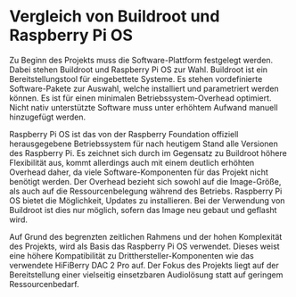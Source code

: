 # Vergleich von Buildroot und Raspberry Pi OS

Zu Beginn des Projekts muss die Software-Plattform festgelegt werden.
Dabei stehen Buildroot und Raspberry Pi OS zur Wahl.
Buildroot ist ein Bereitstellungstool für eingebettete Systeme.
Es stehen vordefinierte Software-Pakete zur Auswahl, welche installiert und parametriert werden können.
Es ist für einen minimalen Betriebssystem-Overhead optimiert.
Nicht nativ unterstützte Software muss unter erhöhtem Aufwand manuell hinzugefügt werden.

Raspberry Pi OS ist das von der Raspberry Foundation offiziell herausgegebene Betriebssystem für nach heutigem Stand alle Versionen des Raspberry Pi.
Es zeichnet sich durch im Gegensatz zu Buildroot höhere Flexibilität aus, kommt allerdings auch mit einem deutlich erhöhten Overhead daher, da viele Software-Komponenten für das Projekt nicht benötigt werden.
Der Overhead bezieht sich sowohl auf die Image-Größe, als auch auf die Ressourcenbelegung während des Betriebs.
Raspberry Pi OS bietet die Möglichkeit, Updates zu installieren.
Bei der Verwendung von Buildroot ist dies nur möglich, sofern das Image neu gebaut und geflasht wird.

Auf Grund des begrenzten zeitlichen Rahmens und der hohen Komplexität des Projekts, wird als Basis das Raspberry Pi OS verwendet.
Dieses weist eine höhere Kompatibilität zu Dritthersteller-Komponenten wie das verwendete HiFiBerry DAC 2 Pro auf.
Der Fokus des Projekts liegt auf der Bereitstellung einer vielseitig einsetzbaren Audiolösung statt auf geringem Ressourcenbedarf.